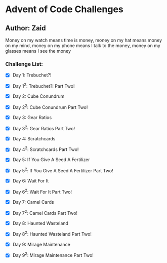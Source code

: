 # Advent of Code Challenges
## Author: Zaid


Money on my watch means time is money, money on my hat means money on my mind, money on my phone means I talk to the money, money on my glasses means I see the money

### Challenge List:

- [X] Day 1: Trebuchet?!
- [X] Day 1<sup>2</sup>: Trebuchet?! Part Two!
- [X] Day 2: Cube Conundrum
- [X] Day 2<sup>2</sup>: Cube Conundrum Part Two!
- [X] Day 3: Gear Ratios
- [X] Day 3<sup>2</sup>: Gear Ratios Part Two!
- [X] Day 4: Scratchcards
- [X] Day 4<sup>2</sup>: Scratchcards Part Two!
- [X] Day 5: If You Give A Seed A Fertilizer
- [X] Day 5<sup>2</sup>: If You Give A Seed A Fertilizer Part Two!
- [X] Day 6: Wait For It
- [X] Day 6<sup>2</sup>: Wait For It Part Two!
- [X] Day 7: Camel Cards
- [X] Day 7<sup>2</sup>: Camel Cards Part Two!
- [X] Day 8: Haunted Wasteland
- [X] Day 8<sup>2</sup>: Haunted Wasteland Part Two!
- [X] Day 9: Mirage Maintenance
- [X] Day 9<sup>2</sup>: Mirage Maintenance Part Two!

